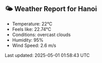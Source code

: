 <!-- WEATHER-START -->
## 🌤 Weather Report for Hanoi

- Temperature: 22°C
- Feels like: 22.74°C
- Conditions: overcast clouds
- Humidity: 95%
- Wind Speed: 2.6 m/s

Last updated: 2025-05-01 01:58:43 UTC
<!-- WEATHER-END -->
